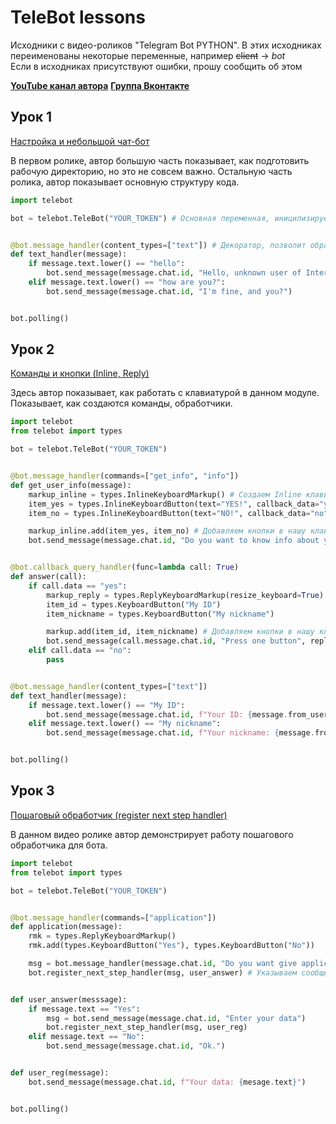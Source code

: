# TeleBot lessons
Исходники с видео-роликов "Telegram Bot PYTHON". В этих исходниках переименованы некоторые переменные, например ~~client~~ -> *bot*\
Если в исходниках присутствуют ошибки, прошу сообщить об этом

__[YouTube канал автора](https://youtube.com/c/Фсоки)__
__[Группа Вконтакте](https://vk.com/fsoky)__

## Урок 1
[Настройка и небольшой чат-бот](https://www.youtube.com/watch?v=AlOBD8C9_yw)

В первом ролике, автор большую часть показывает, как подготовить рабочую директорию, но это не совсем важно. Остальную часть ролика, автор показывает основную структуру кода.

```py
import telebot

bot = telebot.TeleBot("YOUR_TOKEN") # Основная переменная, иницилизируем класс TeleBot


@bot.message_handler(content_types=["text"]) # Декоратор, позволит обрабатывать сообщения, команды и прочее..
def text_handler(message):
	if message.text.lower() == "hello":
		bot.send_message(message.chat.id, "Hello, unknown user of Internet!") # Отправляем ответ на сообщение "hello"
	elif message.text.lower() == "how are you?":
		bot.send_message(message.chat.id, "I'm fine, and you?")


bot.polling()
```

## Урок 2
[Команды и кнопки (Inline, Reply)](https://www.youtube.com/watch?v=LnherAK6NFA)

Здесь автор показывает, как работать с клавиатурой в данном модуле. Показывает, как создаются команды, обработчики.

```py
import telebot
from telebot import types

bot = telebot.TeleBot("YOUR_TOKEN")


@bot.message_handler(commands=["get_info", "info"])
def get_user_info(message):
	markup_inline = types.InlineKeyboardMarkup() # Создаем Inline клавиатуру для сообщения
	item_yes = types.InlineKeyboardButton(text="YES!", callback_data="yes") # Создаем кнопку
	item_no = types.InlineKeyboardButton(text="NO!", callback_data="no")

	markup_inline.add(item_yes, item_no) # Добавляем кнопки в нашу клавиатуру
	bot.send_message(message.chat.id, "Do you want to know info about you?", reply_markup=markup_inline) # Прикрепляем кнопки к сообщению


@bot.callback_query_handler(func=lambda call: True)
def answer(call):
	if call.data == "yes":
		markup_reply = types.ReplyKeyboardMarkup(resize_keyboard=True) # Создаем клавиатуру и делаем кнопки маленькими
		item_id = types.KeyboardButton("My ID")
		item_nickname = types.KeyboardButton("My nickname")

		markup.add(item_id, item_nickname) # Добавляем кнопки в нашу клавиатуру
		bot.send_message(call.message.chat.id, "Press one button", reply_markup=markup_reply)
	elif call.data == "no":
		pass


@bot.message_handler(content_types=["text"])
def text_handler(message):
	if message.text.lower() == "My ID":
		bot.send_message(message.chat.id, f"Your ID: {message.from_user.id}")
	elif message.text.lower() == "My nickname":
		bot.send_message(message.chat.id, f"Your nickname: {message.from_user.first_name} {message.from_user.last_name}")


bot.polling()
```

## Урок 3
[Пошаговый обработчик (register next step handler)](https://www.youtube.com/watch?v=yFdzGEAYiiE)

В данном видео ролике автор демонстрирует работу пошагового обработчика для бота.

```py
import telebot
from telebot import types

bot = telebot.TeleBot("YOUR_TOKEN")


@bot.message_handler(commands=["application"])
def application(message):
	rmk = types.ReplyKeyboardMarkup()
	rmk.add(types.KeyboardButton("Yes"), types.KeyboardButton("No"))

	msg = bot.message_handler(message.chat.id, "Do you want give application to registration?")
	bot.register_next_step_handler(msg, user_answer) # Указываем сообщение и передаем название функции, на которую "прыгнем"


def user_answer(messsage):
	if message.text == "Yes":
		msg = bot.send_message(message.chat.id, "Enter your data")
		bot.register_next_step_handler(msg, user_reg)
	elif message.text == "No":
		bot.send_message(message.chat.id, "Ok.")


def user_reg(message):
	bot.send_message(message.chat.id, f"Your data: {mesage.text}")


bot.polling()
```